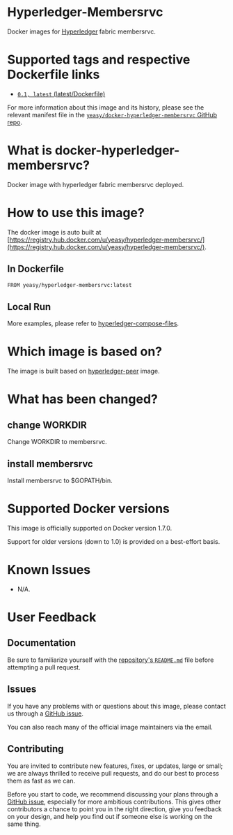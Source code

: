 Hyperledger-Membersrvc
===
Docker images for [Hyperledger](https://www.hyperledger.org) fabric membersrvc.

# Supported tags and respective Dockerfile links

* [`0.1, latest` (latest/Dockerfile)](https://github.com/yeasy/docker-hyperledger-membersrvc/blob/master/Dockerfile)

For more information about this image and its history, please see the relevant manifest file in the [`yeasy/docker-hyperledger-membersrvc` GitHub repo](https://github.com/yeasy/docker-hyperledger-membersrvc).

# What is docker-hyperledger-membersrvc?
Docker image with hyperledger fabric membersrvc deployed. 

# How to use this image?
The docker image is auto built at [https://registry.hub.docker.com/u/yeasy/hyperledger-membersrvc/](https://registry.hub.docker.com/u/yeasy/hyperledger-membersrvc/).

## In Dockerfile
```sh
FROM yeasy/hyperledger-membersrvc:latest
```

## Local Run
More examples, please refer to [hyperledger-compose-files](https://github.com/yeasy/docker-compose-files#hyperledger).

# Which image is based on?
The image is built based on [hyperledger-peer](https://hub.docker.com/r/yeasy/hyperledger-peer) image.

# What has been changed?
## change WORKDIR
Change WORKDIR to membersrvc.

## install membersrvc
Install membersrvc to $GOPATH/bin.

# Supported Docker versions

This image is officially supported on Docker version 1.7.0.

Support for older versions (down to 1.0) is provided on a best-effort basis.

# Known Issues
* N/A.

# User Feedback
## Documentation
Be sure to familiarize yourself with the [repository's `README.md`](https://github.com/yeasy/docker-hyperledger-membersrvc/blob/master/README.md) file before attempting a pull request.

## Issues
If you have any problems with or questions about this image, please contact us through a [GitHub issue](https://github.com/yeasy/docker-hyperledger-membersrvc/issues).

You can also reach many of the official image maintainers via the email.

## Contributing

You are invited to contribute new features, fixes, or updates, large or small; we are always thrilled to receive pull requests, and do our best to process them as fast as we can.

Before you start to code, we recommend discussing your plans through a [GitHub issue](https://github.com/yeasy/docker-hyperledger-membersrvc/issues), especially for more ambitious contributions. This gives other contributors a chance to point you in the right direction, give you feedback on your design, and help you find out if someone else is working on the same thing.
